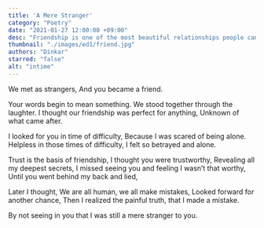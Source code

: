 ```yaml
---
title: 'A Mere Stranger'
category: "Poetry"
date: "2021-01-27 12:00:00 +09:00"
desc: "Friendship is one of the most beautiful relationships people can have; an emotional connect forged with trust in exchange for vulnerability. But sometimes the bond that you thought you had with someone, might not have ever been mutual. Contemplate while you read the poet’s words, as he ponders about something that means different things to different people, but commonly known by a single word - friendship."
thumbnail: "./images/ed1/friend.jpg"
authors: "Dinkar"
starred: "false"
alt: "intime"
---
```


We met as strangers, 
And you became a friend.


Your words begin to mean something. 
We stood together through the laughter. 
I thought our friendship was perfect for anything, Unknown of what came after. 


I looked for you in time of difficulty, 
Because I was scared of being alone. 
Helpless in those times of difficulty, 
I felt so betrayed and alone. 


Trust is the basis of friendship, 
I thought you were trustworthy, 
Revealing all my deepest secrets, 
I missed seeing you and feeling I wasn’t that worthy, 
Until you went behind my back and lied,


Later I thought, 
We are all human, we all make mistakes, 
Looked forward for another chance, 
Then I realized the painful truth, that I made a mistake. 


By not seeing in you that I was still a mere stranger to you.